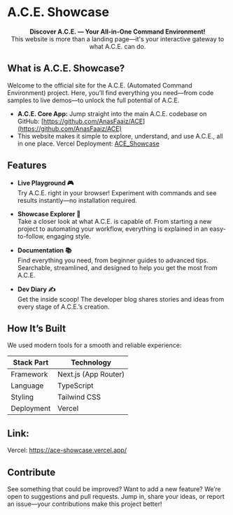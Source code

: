 # A.C.E. Showcase

<p align="center">
  <strong>Discover A.C.E. — Your All-in-One Command Environment!</strong> <br />
  This website is more than a landing page—it's your interactive gateway to what A.C.E. can do.
</p>

## What is A.C.E. Showcase?

Welcome to the official site for the A.C.E. (Automated Command Environment) project. Here, you’ll find everything you need—from code samples to live demos—to unlock the full potential of A.C.E.

- **A.C.E. Core App:** Jump straight into the main A.C.E. codebase on GitHub: [https://github.com/AnasFaaiz/ACE](https://github.com/AnasFaaiz/ACE)
- This website makes it simple to explore, understand, and use A.C.E., all in one place. Vercel Deployment: [ACE_Showcase](https://ace-showcase.vercel.app/)


## Features

- **Live Playground 🎮**  
  Try A.C.E. right in your browser! Experiment with commands and see results instantly—no installation required.

- **Showcase Explorer 🔬**  
  Take a closer look at what A.C.E. is capable of. From starting a new project to automating your workflow, everything is explained in an easy-to-follow, engaging style.

- **Documentation 📚**  
  Find everything you need, from beginner guides to advanced tips. Searchable, streamlined, and designed to help you get the most from A.C.E.

- **Dev Diary ✍️**  
  Get the inside scoop! The developer blog shares stories and ideas from every stage of A.C.E.’s creation.

## How It’s Built

We used modern tools for a smooth and reliable experience:

| Stack Part  | Technology                 |
|-------------|---------------------------|
| Framework   | Next.js (App Router)      |
| Language    | TypeScript                |
| Styling     | Tailwind CSS              |
| Deployment  | Vercel                    |

## Link:
Vercel: https://ace-showcase.vercel.app/

## Contribute

See something that could be improved? Want to add a new feature? We’re open to suggestions and pull requests. Jump in, share your ideas, or report an issue—your contributions make this project better!

